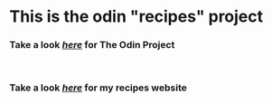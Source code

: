 # This is the odin "recipes" project

<h3> Take a look <a href="https://www.theodinproject.com/lessons/foundations-recipes" target="_blank" rel="noopener noreferrer"><em>here</em></a> for The Odin Project </h3> <br>

<h3>Take a look <a href="https://sauceross.github.io/odin-recipes/" target="_blank" rel="noopener noreferrer"> <em>here</em></a> for my recipes website</h3>
